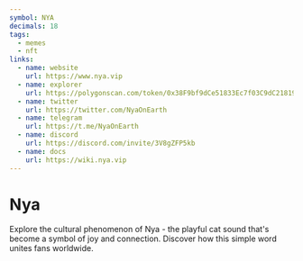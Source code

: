 ```yaml
---
symbol: NYA
decimals: 18
tags:
  - memes
  - nft
links:
  - name: website
    url: https://www.nya.vip
  - name: explorer
    url: https://polygonscan.com/token/0x38F9bf9dCe51833Ec7f03C9dC218197999999999
  - name: twitter
    url: https://twitter.com/NyaOnEarth
  - name: telegram
    url: https://t.me/NyaOnEarth
  - name: discord
    url: https://discord.com/invite/3V8gZFP5kb
  - name: docs
    url: https://wiki.nya.vip
---
```


# Nya

Explore the cultural phenomenon of Nya - the playful cat sound that's become a symbol of joy and connection. Discover how this simple word unites fans worldwide.
